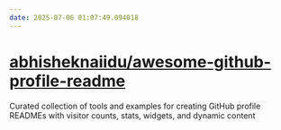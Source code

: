 ```yaml
---
date: 2025-07-06 01:07:49.094018
---
```


# [abhisheknaiidu/awesome-github-profile-readme](https://github.com/abhisheknaiidu/awesome-github-profile-readme)

Curated collection of tools and examples for creating GitHub profile READMEs with visitor counts, stats, widgets, and dynamic content